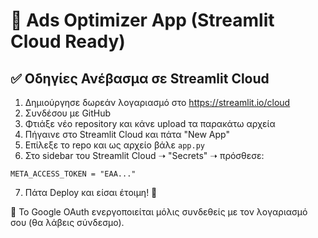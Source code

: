 # 🚀 Ads Optimizer App (Streamlit Cloud Ready)

## ✅ Οδηγίες Ανέβασμα σε Streamlit Cloud

1. Δημιούργησε δωρεάν λογαριασμό στο https://streamlit.io/cloud
2. Συνδέσου με GitHub
3. Φτιάξε νέο repository και κάνε upload τα παρακάτω αρχεία
4. Πήγαινε στο Streamlit Cloud και πάτα "New App"
5. Επίλεξε το repo και ως αρχείο βάλε `app.py`
6. Στο sidebar του Streamlit Cloud ➝ "Secrets" ➝ πρόσθεσε:

```
META_ACCESS_TOKEN = "EAA..."
```

7. Πάτα Deploy και είσαι έτοιμη! 🚀

📌 Το Google OAuth ενεργοποιείται μόλις συνδεθείς με τον λογαριασμό σου (θα λάβεις σύνδεσμο).